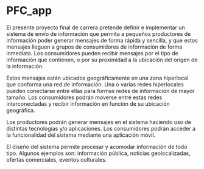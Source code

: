 # PFC_app

El presente proyecto final de carrera pretende definir e implementar un sistema de envío de información que permita a pequeños productores de información poder generar mensajes de forma rápida y sencilla, y que estos mensajes lleguen a grupos de consumidores de información de forma inmediata. Los consumidores pueden recibir mensajes por el tipo de información que contienen, o por su proximidad a la ubicación del origen de la información.

Estos mensajes están ubicados geográficamente en una zona hiperlocal que conforma una red de información. Una o varias redes hiperlocales pueden conectarse entre ellas para formas redes de información de mayor tamaño. Los consumidores podrán moverse entre estas redes interconectadas y recibir información en función de su ubicación geográfica.

Los productores podrán generar mensajes en el sistema haciendo uso de distintas tecnologías y/o aplicaciones. Los consumidores podrán acceder a la funcionalidad del sistema mediante una aplicación móvil.

El diseño del sistema permite procesar y acomodar información de todo tipo. Algunos ejemplos son: información pública, noticias geolocalizadas, ofertas comerciales, eventos culturales.

